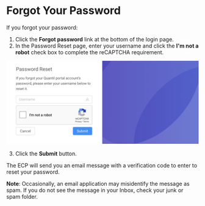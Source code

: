 # Forgot Your Password

If you forgot your password:

1. Click the **Forgot password** link at the bottom of the login page.
2. In the Password Reset page, enter your username and click the **I'm not a robot** check box to complete the reCAPTCHA requirement.

![null](</docs/resources/images/accessing-portal/password-reset.png>)

3. Click the **Submit** button.

The ECP will send you an email message with a verification code to enter to reset your password.

**Note**: Occasionally, an email application may misidentify the message as spam. If you do not see the message in your Inbox, check your junk or spam folder.

